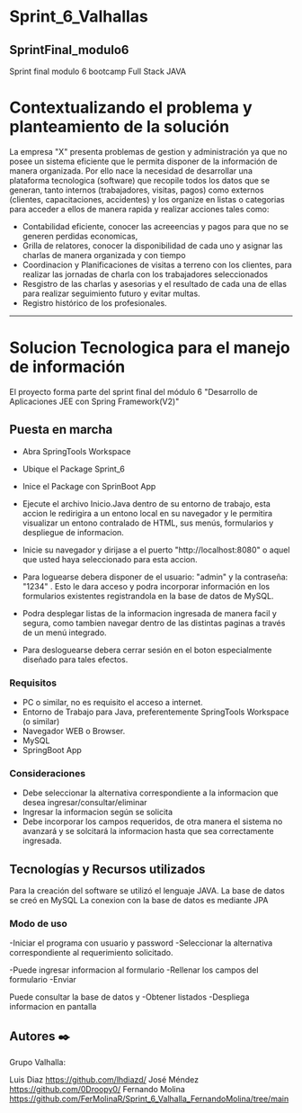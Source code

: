 # Sprint_6_Valhallas

## SprintFinal_modulo6
Sprint final modulo 6 bootcamp Full Stack JAVA

# Contextualizando el problema y planteamiento de la solución

La empresa "X" presenta problemas de gestion y administración ya que no posee un sistema eficiente que le permita disponer de 
la información de manera organizada. Por ello nace la necesidad de desarrollar una plataforma tecnologica (software) 
que recopile todos los datos que se generan, tanto internos (trabajadores, visitas, pagos) como externos (clientes, capacitaciones, accidentes) 
y los organize en listas o categorias para acceder a ellos de manera rapida y realizar acciones tales como: 

- Contabilidad eficiente, conocer las acreeencias y pagos para que no se generen perdidas economicas,
- Grilla de relatores, conocer la disponibilidad de cada uno y asignar las charlas de manera organizada y con tiempo 
- Coordinacion y Planificaciones de visitas a terreno con los clientes, para realizar las jornadas de charla con los trabajadores seleccionados
- Resgistro de las charlas y asesorias y el resultado de cada una de ellas para realizar seguimiento futuro y evitar multas.
- Registro histórico de los profesionales.       
  
------------------------------------------------------------------

# Solucion Tecnologica para el manejo de información

El proyecto forma parte del sprint final del módulo 6 "Desarrollo de Aplicaciones JEE con Spring Framework(V2)"

## Puesta en marcha 

- Abra SpringTools Workspace
- Ubique el Package Sprint_6 
- Inice el Package con SprinBoot App 
- Ejecute el archivo Inicio.Java dentro de su entorno de trabajo, esta accion le redirigira a un entono local en su navegador y le permitira visualizar un entono contralado de HTML, sus menús, formularios y despliegue de informacion.
- Inicie su navegador y dirijase a el puerto "http://localhost:8080" o aquel que usted haya seleccionado para esta accion. 
- Para loguearse debera disponer de el usuario: "admin" y la contraseña: "1234" . Esto le dara acceso y podra incorporar información en los formularios existentes registrandola en la base de datos de MySQL. 

- Podra desplegar listas de la informacion ingresada de manera facil y segura, como tambien navegar dentro de las distintas paginas a través de un menú integrado.

- Para desloguearse debera cerrar sesión en el boton especialmente diseñado para tales efectos.

### Requisitos 

- PC o similar, no es requisito el acceso a internet.
- Entorno de Trabajo para Java, preferentemente SpringTools Workspace (o similar)
- Navegador WEB o Browser.
- MySQL
- SpringBoot App

### Consideraciones

- Debe seleccionar la alternativa correspondiente a la informacion que desea ingresar/consultar/eliminar 
- Ingresar la informacion según se solicita 
- Debe incorporar los campos requeridos, de otra manera el sistema no avanzará y se solcitará la informacion hasta que sea correctamente ingresada.    

## Tecnologías y Recursos utilizados

Para la creación del software se utilizó el lenguaje JAVA.
La base de datos se creó en MySQL
La conexion con la base de datos es mediante JPA

### Modo de uso 

-Iniciar el programa con usuario y password
-Seleccionar la alternativa correspondiente al requerimiento solicitado.

-Puede ingresar informacion al formulario 
    -Rellenar los campos del formulario
    -Enviar

Puede consultar la base de datos y 
    -Obtener listados
    -Despliega informacion en pantalla

## Autores ✒️

Grupo Valhalla:

Luis Diaz
https://github.com/lhdiazd/
José Méndez
https://github.com/0Droopy0/
Fernando Molina
https://github.com/FerMolinaR/Sprint_6_Valhalla_FernandoMolina/tree/main
